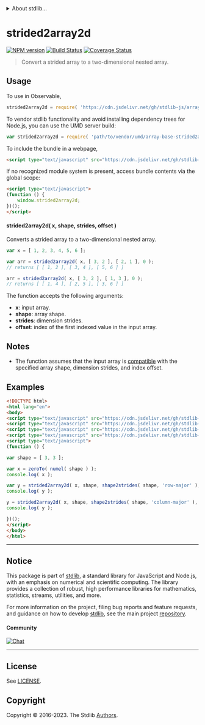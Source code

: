 <!--

@license Apache-2.0

Copyright (c) 2023 The Stdlib Authors.

Licensed under the Apache License, Version 2.0 (the "License");
you may not use this file except in compliance with the License.
You may obtain a copy of the License at

   http://www.apache.org/licenses/LICENSE-2.0

Unless required by applicable law or agreed to in writing, software
distributed under the License is distributed on an "AS IS" BASIS,
WITHOUT WARRANTIES OR CONDITIONS OF ANY KIND, either express or implied.
See the License for the specific language governing permissions and
limitations under the License.

-->


<details>
  <summary>
    About stdlib...
  </summary>
  <p>We believe in a future in which the web is a preferred environment for numerical computation. To help realize this future, we've built stdlib. stdlib is a standard library, with an emphasis on numerical and scientific computation, written in JavaScript (and C) for execution in browsers and in Node.js.</p>
  <p>The library is fully decomposable, being architected in such a way that you can swap out and mix and match APIs and functionality to cater to your exact preferences and use cases.</p>
  <p>When you use stdlib, you can be absolutely certain that you are using the most thorough, rigorous, well-written, studied, documented, tested, measured, and high-quality code out there.</p>
  <p>To join us in bringing numerical computing to the web, get started by checking us out on <a href="https://github.com/stdlib-js/stdlib">GitHub</a>, and please consider <a href="https://opencollective.com/stdlib">financially supporting stdlib</a>. We greatly appreciate your continued support!</p>
</details>

# strided2array2d

[![NPM version][npm-image]][npm-url] [![Build Status][test-image]][test-url] [![Coverage Status][coverage-image]][coverage-url] <!-- [![dependencies][dependencies-image]][dependencies-url] -->

> Convert a strided array to a two-dimensional nested array.

<section class="intro">

</section>

<!-- /.intro -->



<section class="usage">

## Usage

To use in Observable,

```javascript
strided2array2d = require( 'https://cdn.jsdelivr.net/gh/stdlib-js/array-base-strided2array2d@umd/browser.js' )
```

To vendor stdlib functionality and avoid installing dependency trees for Node.js, you can use the UMD server build:

```javascript
var strided2array2d = require( 'path/to/vendor/umd/array-base-strided2array2d/index.js' )
```

To include the bundle in a webpage,

```html
<script type="text/javascript" src="https://cdn.jsdelivr.net/gh/stdlib-js/array-base-strided2array2d@umd/browser.js"></script>
```

If no recognized module system is present, access bundle contents via the global scope:

```html
<script type="text/javascript">
(function () {
    window.strided2array2d;
})();
</script>
```

#### strided2array2d( x, shape, strides, offset )

Converts a strided array to a two-dimensional nested array.

```javascript
var x = [ 1, 2, 3, 4, 5, 6 ];

var arr = strided2array2d( x, [ 3, 2 ], [ 2, 1 ], 0 );
// returns [ [ 1, 2 ], [ 3, 4 ], [ 5, 6 ] ]

arr = strided2array2d( x, [ 3, 2 ], [ 1, 3 ], 0 );
// returns [ [ 1, 4 ], [ 2, 5 ], [ 3, 6 ] ]
```

The function accepts the following arguments:

-   **x**: input array.
-   **shape**: array shape.
-   **strides**: dimension strides.
-   **offset**: index of the first indexed value in the input array.

</section>

<!-- /.usage -->

<section class="notes">

## Notes

-   The function assumes that the input array is [compatible][@stdlib/ndarray/base/assert/is-buffer-length-compatible] with the specified array shape, dimension strides, and index offset.

</section>

<!-- /.notes -->

<section class="examples">

## Examples

<!-- eslint no-undef: "error" -->

```html
<!DOCTYPE html>
<html lang="en">
<body>
<script type="text/javascript" src="https://cdn.jsdelivr.net/gh/stdlib-js/array-base-zero-to@umd/browser.js"></script>
<script type="text/javascript" src="https://cdn.jsdelivr.net/gh/stdlib-js/ndarray-base-numel@umd/browser.js"></script>
<script type="text/javascript" src="https://cdn.jsdelivr.net/gh/stdlib-js/ndarray-base-shape2strides@umd/browser.js"></script>
<script type="text/javascript" src="https://cdn.jsdelivr.net/gh/stdlib-js/array-base-strided2array2d@umd/browser.js"></script>
<script type="text/javascript">
(function () {

var shape = [ 3, 3 ];

var x = zeroTo( numel( shape ) );
console.log( x );

var y = strided2array2d( x, shape, shape2strides( shape, 'row-major' ), 0 );
console.log( y );

y = strided2array2d( x, shape, shape2strides( shape, 'column-major' ), 0 );
console.log( y );

})();
</script>
</body>
</html>
```

</section>

<!-- /.examples -->

<!-- Section for related `stdlib` packages. Do not manually edit this section, as it is automatically populated. -->

<section class="related">

</section>

<!-- /.related -->

<!-- Section for all links. Make sure to keep an empty line after the `section` element and another before the `/section` close. -->


<section class="main-repo" >

* * *

## Notice

This package is part of [stdlib][stdlib], a standard library for JavaScript and Node.js, with an emphasis on numerical and scientific computing. The library provides a collection of robust, high performance libraries for mathematics, statistics, streams, utilities, and more.

For more information on the project, filing bug reports and feature requests, and guidance on how to develop [stdlib][stdlib], see the main project [repository][stdlib].

#### Community

[![Chat][chat-image]][chat-url]

---

## License

See [LICENSE][stdlib-license].


## Copyright

Copyright &copy; 2016-2023. The Stdlib [Authors][stdlib-authors].

</section>

<!-- /.stdlib -->

<!-- Section for all links. Make sure to keep an empty line after the `section` element and another before the `/section` close. -->

<section class="links">

[npm-image]: http://img.shields.io/npm/v/@stdlib/array-base-strided2array2d.svg
[npm-url]: https://npmjs.org/package/@stdlib/array-base-strided2array2d

[test-image]: https://github.com/stdlib-js/array-base-strided2array2d/actions/workflows/test.yml/badge.svg?branch=main
[test-url]: https://github.com/stdlib-js/array-base-strided2array2d/actions/workflows/test.yml?query=branch:main

[coverage-image]: https://img.shields.io/codecov/c/github/stdlib-js/array-base-strided2array2d/main.svg
[coverage-url]: https://codecov.io/github/stdlib-js/array-base-strided2array2d?branch=main

<!--

[dependencies-image]: https://img.shields.io/david/stdlib-js/array-base-strided2array2d.svg
[dependencies-url]: https://david-dm.org/stdlib-js/array-base-strided2array2d/main

-->

[chat-image]: https://img.shields.io/gitter/room/stdlib-js/stdlib.svg
[chat-url]: https://app.gitter.im/#/room/#stdlib-js_stdlib:gitter.im

[stdlib]: https://github.com/stdlib-js/stdlib

[stdlib-authors]: https://github.com/stdlib-js/stdlib/graphs/contributors

[umd]: https://github.com/umdjs/umd
[es-module]: https://developer.mozilla.org/en-US/docs/Web/JavaScript/Guide/Modules

[deno-url]: https://github.com/stdlib-js/array-base-strided2array2d/tree/deno
[umd-url]: https://github.com/stdlib-js/array-base-strided2array2d/tree/umd
[esm-url]: https://github.com/stdlib-js/array-base-strided2array2d/tree/esm
[branches-url]: https://github.com/stdlib-js/array-base-strided2array2d/blob/main/branches.md

[stdlib-license]: https://raw.githubusercontent.com/stdlib-js/array-base-strided2array2d/main/LICENSE

[@stdlib/ndarray/base/assert/is-buffer-length-compatible]: https://github.com/stdlib-js/ndarray-base-assert-is-buffer-length-compatible/tree/umd

</section>

<!-- /.links -->
